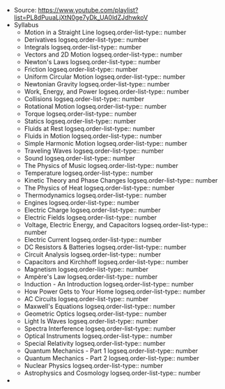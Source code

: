 - Source: https://www.youtube.com/playlist?list=PL8dPuuaLjXtN0ge7yDk_UA0ldZJdhwkoV
- Syllabus
	- Motion in a Straight Line
	  logseq.order-list-type:: number
	- Derivatives
	  logseq.order-list-type:: number
	- Integrals
	  logseq.order-list-type:: number
	- Vectors and 2D Motion
	  logseq.order-list-type:: number
	- Newton's Laws
	  logseq.order-list-type:: number
	- Friction
	  logseq.order-list-type:: number
	- Uniform Circular Motion
	  logseq.order-list-type:: number
	- Newtonian Gravity
	  logseq.order-list-type:: number
	- Work, Energy, and Power
	  logseq.order-list-type:: number
	- Collisions
	  logseq.order-list-type:: number
	- Rotational Motion
	  logseq.order-list-type:: number
	- Torque
	  logseq.order-list-type:: number
	- Statics
	  logseq.order-list-type:: number
	- Fluids at Rest
	  logseq.order-list-type:: number
	- Fluids in Motion
	  logseq.order-list-type:: number
	- Simple Harmonic Motion
	  logseq.order-list-type:: number
	- Traveling Waves
	  logseq.order-list-type:: number
	- Sound
	  logseq.order-list-type:: number
	- The Physics of Music
	  logseq.order-list-type:: number
	- Temperature
	  logseq.order-list-type:: number
	- Kinetic Theory and Phase Changes
	  logseq.order-list-type:: number
	- The Physics of Heat
	  logseq.order-list-type:: number
	- Thermodynamics
	  logseq.order-list-type:: number
	- Engines
	  logseq.order-list-type:: number
	- Electric Charge
	  logseq.order-list-type:: number
	- Electric Fields
	  logseq.order-list-type:: number
	- Voltage, Electric Energy, and Capacitors
	  logseq.order-list-type:: number
	- Electric Current
	  logseq.order-list-type:: number
	- DC Resistors & Batteries
	  logseq.order-list-type:: number
	- Circuit Analysis
	  logseq.order-list-type:: number
	- Capacitors and Kirchhoff
	  logseq.order-list-type:: number
	- Magnetism
	  logseq.order-list-type:: number
	- Ampère's Law
	  logseq.order-list-type:: number
	- Induction - An Introduction
	  logseq.order-list-type:: number
	- How Power Gets to Your Home
	  logseq.order-list-type:: number
	- AC Circuits
	  logseq.order-list-type:: number
	- Maxwell's Equations
	  logseq.order-list-type:: number
	- Geometric Optics
	  logseq.order-list-type:: number
	- Light Is Waves
	  logseq.order-list-type:: number
	- Spectra Interference
	  logseq.order-list-type:: number
	- Optical Instruments
	  logseq.order-list-type:: number
	- Special Relativity
	  logseq.order-list-type:: number
	- Quantum Mechanics - Part 1
	  logseq.order-list-type:: number
	- Quantum Mechanics - Part 2
	  logseq.order-list-type:: number
	- Nuclear Physics
	  logseq.order-list-type:: number
	- Astrophysics and Cosmology
	  logseq.order-list-type:: number
-
